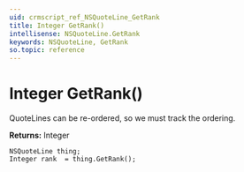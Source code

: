 ```yaml
---
uid: crmscript_ref_NSQuoteLine_GetRank
title: Integer GetRank()
intellisense: NSQuoteLine.GetRank
keywords: NSQuoteLine, GetRank
so.topic: reference
---
```


# Integer GetRank()

QuoteLines can be re-ordered, so we must track the ordering.

**Returns:** Integer

```crmscript
NSQuoteLine thing;
Integer rank  = thing.GetRank();
```

